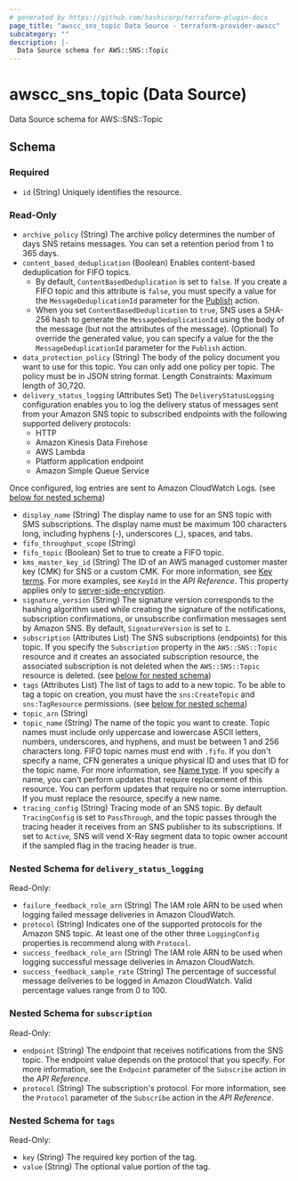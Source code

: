 ```yaml
---
# generated by https://github.com/hashicorp/terraform-plugin-docs
page_title: "awscc_sns_topic Data Source - terraform-provider-awscc"
subcategory: ""
description: |-
  Data Source schema for AWS::SNS::Topic
---
```


# awscc_sns_topic (Data Source)

Data Source schema for AWS::SNS::Topic



<!-- schema generated by tfplugindocs -->
## Schema

### Required

- `id` (String) Uniquely identifies the resource.

### Read-Only

- `archive_policy` (String) The archive policy determines the number of days SNS retains messages. You can set a retention period from 1 to 365 days.
- `content_based_deduplication` (Boolean) Enables content-based deduplication for FIFO topics.
  +  By default, ``ContentBasedDeduplication`` is set to ``false``. If you create a FIFO topic and this attribute is ``false``, you must specify a value for the ``MessageDeduplicationId`` parameter for the [Publish](https://docs.aws.amazon.com/sns/latest/api/API_Publish.html) action. 
  +  When you set ``ContentBasedDeduplication`` to ``true``, SNS uses a SHA-256 hash to generate the ``MessageDeduplicationId`` using the body of the message (but not the attributes of the message).
 (Optional) To override the generated value, you can specify a value for the the ``MessageDeduplicationId`` parameter for the ``Publish`` action.
- `data_protection_policy` (String) The body of the policy document you want to use for this topic.
 You can only add one policy per topic.
 The policy must be in JSON string format.
 Length Constraints: Maximum length of 30,720.
- `delivery_status_logging` (Attributes Set) The ``DeliveryStatusLogging`` configuration enables you to log the delivery status of messages sent from your Amazon SNS topic to subscribed endpoints with the following supported delivery protocols:
  +  HTTP 
  +  Amazon Kinesis Data Firehose
  +   AWS Lambda
  +  Platform application endpoint
  +  Amazon Simple Queue Service
  
 Once configured, log entries are sent to Amazon CloudWatch Logs. (see [below for nested schema](#nestedatt--delivery_status_logging))
- `display_name` (String) The display name to use for an SNS topic with SMS subscriptions. The display name must be maximum 100 characters long, including hyphens (-), underscores (_), spaces, and tabs.
- `fifo_throughput_scope` (String)
- `fifo_topic` (Boolean) Set to true to create a FIFO topic.
- `kms_master_key_id` (String) The ID of an AWS managed customer master key (CMK) for SNS or a custom CMK. For more information, see [Key terms](https://docs.aws.amazon.com/sns/latest/dg/sns-server-side-encryption.html#sse-key-terms). For more examples, see ``KeyId`` in the *API Reference*.
 This property applies only to [server-side-encryption](https://docs.aws.amazon.com/sns/latest/dg/sns-server-side-encryption.html).
- `signature_version` (String) The signature version corresponds to the hashing algorithm used while creating the signature of the notifications, subscription confirmations, or unsubscribe confirmation messages sent by Amazon SNS. By default, ``SignatureVersion`` is set to ``1``.
- `subscription` (Attributes List) The SNS subscriptions (endpoints) for this topic.
  If you specify the ``Subscription`` property in the ``AWS::SNS::Topic`` resource and it creates an associated subscription resource, the associated subscription is not deleted when the ``AWS::SNS::Topic`` resource is deleted. (see [below for nested schema](#nestedatt--subscription))
- `tags` (Attributes List) The list of tags to add to a new topic.
  To be able to tag a topic on creation, you must have the ``sns:CreateTopic`` and ``sns:TagResource`` permissions. (see [below for nested schema](#nestedatt--tags))
- `topic_arn` (String)
- `topic_name` (String) The name of the topic you want to create. Topic names must include only uppercase and lowercase ASCII letters, numbers, underscores, and hyphens, and must be between 1 and 256 characters long. FIFO topic names must end with ``.fifo``.
 If you don't specify a name, CFN generates a unique physical ID and uses that ID for the topic name. For more information, see [Name type](https://docs.aws.amazon.com/AWSCloudFormation/latest/UserGuide/aws-properties-name.html).
  If you specify a name, you can't perform updates that require replacement of this resource. You can perform updates that require no or some interruption. If you must replace the resource, specify a new name.
- `tracing_config` (String) Tracing mode of an SNS topic. By default ``TracingConfig`` is set to ``PassThrough``, and the topic passes through the tracing header it receives from an SNS publisher to its subscriptions. If set to ``Active``, SNS will vend X-Ray segment data to topic owner account if the sampled flag in the tracing header is true.

<a id="nestedatt--delivery_status_logging"></a>
### Nested Schema for `delivery_status_logging`

Read-Only:

- `failure_feedback_role_arn` (String) The IAM role ARN to be used when logging failed message deliveries in Amazon CloudWatch.
- `protocol` (String) Indicates one of the supported protocols for the Amazon SNS topic.
  At least one of the other three ``LoggingConfig`` properties is recommend along with ``Protocol``.
- `success_feedback_role_arn` (String) The IAM role ARN to be used when logging successful message deliveries in Amazon CloudWatch.
- `success_feedback_sample_rate` (String) The percentage of successful message deliveries to be logged in Amazon CloudWatch. Valid percentage values range from 0 to 100.


<a id="nestedatt--subscription"></a>
### Nested Schema for `subscription`

Read-Only:

- `endpoint` (String) The endpoint that receives notifications from the SNS topic. The endpoint value depends on the protocol that you specify. For more information, see the ``Endpoint`` parameter of the ``Subscribe`` action in the *API Reference*.
- `protocol` (String) The subscription's protocol. For more information, see the ``Protocol`` parameter of the ``Subscribe`` action in the *API Reference*.


<a id="nestedatt--tags"></a>
### Nested Schema for `tags`

Read-Only:

- `key` (String) The required key portion of the tag.
- `value` (String) The optional value portion of the tag.
